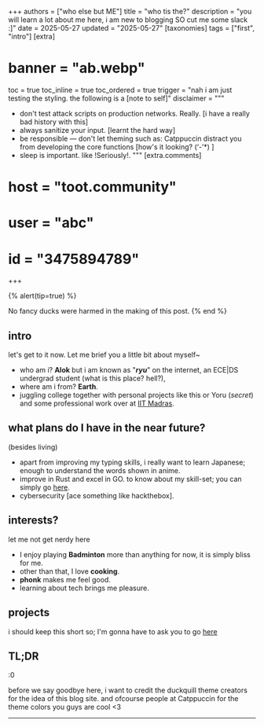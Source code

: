 +++
authors = ["who else but ME"]
title = "who tis the?"
description = "you will learn a lot about me here, i am new to blogging SO cut me some slack :]"
date = 2025-05-27
updated = "2025-05-27"
[taxonomies]
tags = ["first", "intro"]
[extra]
# banner = "ab.webp"

toc = true
toc_inline = true
toc_ordered = true
trigger = "nah i am just testing the styling. the following is a [note to self]"
disclaimer = """
- don't test attack scripts on production networks. Really. [i have a really bad history with this]
- always sanitize your input. [learnt the hard way]
- be responsible — don't let theming such as: Catppuccin distract you from developing the core functions [how's it looking? (‘-’*) ]
- sleep is important. like !Seriously!.
"""
[extra.comments]
# host = "toot.community"
# user = "abc"
# id = "3475894789"
+++

{% alert(tip=true) %}

No fancy ducks were harmed in the making of this post.
{% end %}

## intro
let's get to it now. Let me brief you a little bit about myself~ 
- who am i? **Alok** but i am known as "**_ryu_**" on the internet, an ECE|DS undergrad student (what is this place? hell?), 
- where am i from? **Earth**. 
- juggling college together with personal projects like this or Yoru (_secret_) and some professional work over at [IIT Madras](https://github.com/iitm-paradox).  


## what plans do I have in the near future? 
(besides living)

- apart from improving my typing skills, i really want to learn Japanese; enough to understand the words shown in anime.
- improve in Rust and excel in GO. to know about my skill-set; you can simply go [here](https://alokranjan.me/about).
- cybersecurity [ace something like hackthebox].


## interests?

let me not get nerdy here

- I enjoy playing **Badminton** more than anything for now, it is simply bliss for me.
- other than that, I love **cooking**.
- **phonk** makes me feel good.
- learning about tech brings me pleasure.

## projects
i should keep this short so; I'm gonna have to ask you to go [here](https://alokranjan.me/projects)

## TL;DR
:0



before we say goodbye here, i want to credit the duckquill theme creators for the idea of this blog site. and ofcourse people at Catppuccin for the theme colors you guys are cool <3

--- 